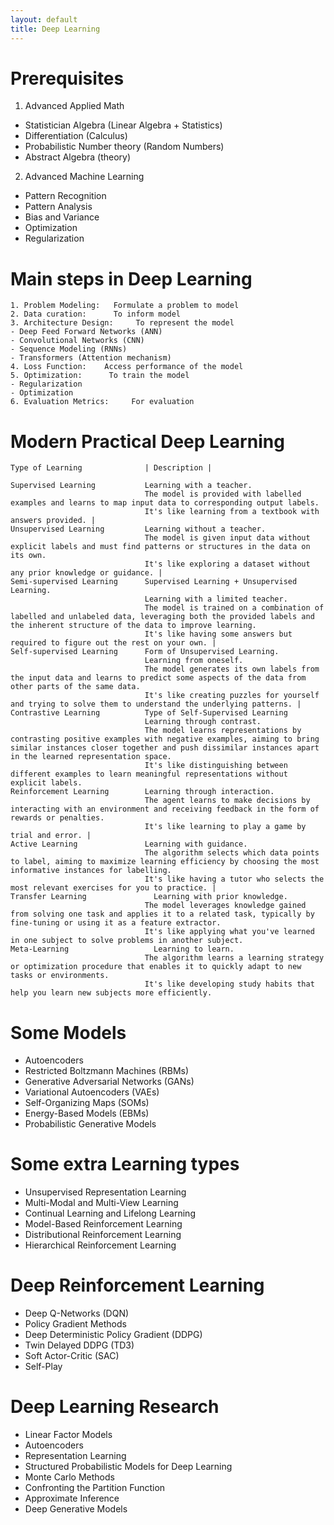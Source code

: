 ```yaml
---
layout: default
title: Deep Learning
---
```

# Prerequisites
1. Advanced Applied Math
- Statistician Algebra (Linear Algebra + Statistics)
- Differentiation (Calculus)
- Probabilistic Number theory (Random Numbers)
- Abstract Algebra (theory)
2. Advanced Machine Learning
- Pattern Recognition
- Pattern Analysis
- Bias and Variance
- Optimization
- Regularization 

# Main steps in Deep Learning 
```
1. Problem Modeling:   Formulate a problem to model
2. Data curation:      To inform model
3. Architecture Design:     To represent the model
- Deep Feed Forward Networks (ANN)
- Convolutional Networks (CNN)
- Sequence Modeling (RNNs)
- Transformers (Attention mechanism)
4. Loss Function:    Access performance of the model
5. Optimization:      To train the model
- Regularization
- Optimization
6. Evaluation Metrics:     For evaluation
```

# Modern Practical Deep Learning
```
Type of Learning              | Description |

Supervised Learning           Learning with a teacher.
                              The model is provided with labelled examples and learns to map input data to corresponding output labels.
                              It's like learning from a textbook with answers provided. |
Unsupervised Learning         Learning without a teacher.
                              The model is given input data without explicit labels and must find patterns or structures in the data on its own.
                              It's like exploring a dataset without any prior knowledge or guidance. |
Semi-supervised Learning      Supervised Learning + Unsupervised Learning.
                              Learning with a limited teacher.
                              The model is trained on a combination of labelled and unlabeled data, leveraging both the provided labels and the inherent structure of the data to improve learning.
                              It's like having some answers but required to figure out the rest on your own. |
Self-supervised Learning      Form of Unsupervised Learning.
                              Learning from oneself.
                              The model generates its own labels from the input data and learns to predict some aspects of the data from other parts of the same data.
                              It's like creating puzzles for yourself and trying to solve them to understand the underlying patterns. |
Contrastive Learning          Type of Self-Supervised Learning
                              Learning through contrast.
                              The model learns representations by contrasting positive examples with negative examples, aiming to bring similar instances closer together and push dissimilar instances apart in the learned representation space.
                              It's like distinguishing between different examples to learn meaningful representations without explicit labels.
Reinforcement Learning        Learning through interaction.
                              The agent learns to make decisions by interacting with an environment and receiving feedback in the form of rewards or penalties.
                              It's like learning to play a game by trial and error. |
Active Learning               Learning with guidance.
                              The algorithm selects which data points to label, aiming to maximize learning efficiency by choosing the most informative instances for labelling.
                              It's like having a tutor who selects the most relevant exercises for you to practice. |
Transfer Learning	            Learning with prior knowledge.
                              The model leverages knowledge gained from solving one task and applies it to a related task, typically by fine-tuning or using it as a feature extractor.
                              It's like applying what you've learned in one subject to solve problems in another subject.
Meta-Learning	                Learning to learn.
                              The algorithm learns a learning strategy or optimization procedure that enables it to quickly adapt to new tasks or environments.
                              It's like developing study habits that help you learn new subjects more efficiently.
````



# Some Models
- Autoencoders
- Restricted Boltzmann Machines (RBMs)
- Generative Adversarial Networks (GANs)
- Variational Autoencoders (VAEs)
- Self-Organizing Maps (SOMs)
- Energy-Based Models (EBMs)
- Probabilistic Generative Models

# Some extra Learning types
- Unsupervised Representation Learning
- Multi-Modal and Multi-View Learning
- Continual Learning and Lifelong Learning
- Model-Based Reinforcement Learning
- Distributional Reinforcement Learning
- Hierarchical Reinforcement Learning

# Deep Reinforcement Learning
- Deep Q-Networks (DQN)
- Policy Gradient Methods
- Deep Deterministic Policy Gradient (DDPG)
- Twin Delayed DDPG (TD3)
- Soft Actor-Critic (SAC)
- Self-Play

#  Deep Learning Research
- Linear Factor Models
- Autoencoders
- Representation Learning
- Structured Probabilistic Models for Deep Learning
- Monte Carlo Methods
- Confronting the Partition Function
- Approximate Inference
- Deep Generative Models


